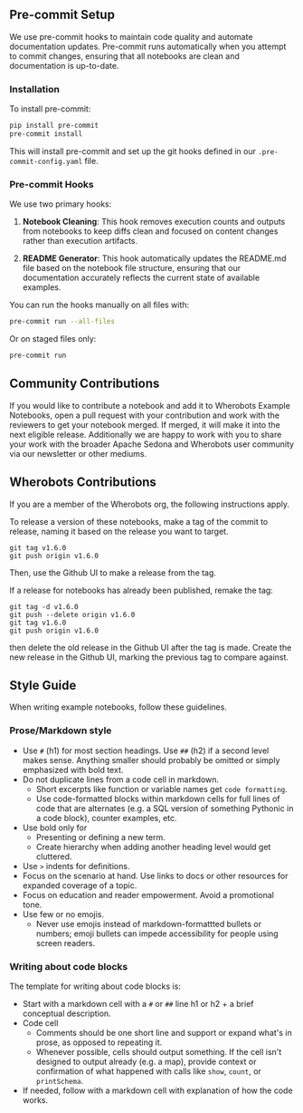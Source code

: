 ## Pre-commit Setup

We use pre-commit hooks to maintain code quality and automate documentation updates. Pre-commit runs automatically when you attempt to commit changes, ensuring that all notebooks are clean and documentation is up-to-date.

### Installation

To install pre-commit:

```bash
pip install pre-commit
pre-commit install
```

This will install pre-commit and set up the git hooks defined in our `.pre-commit-config.yaml` file.

### Pre-commit Hooks

We use two primary hooks:

1. **Notebook Cleaning**: This hook removes execution counts and outputs from notebooks to keep diffs clean and focused on content changes rather than execution artifacts.

2. **README Generator**: This hook automatically updates the README.md file based on the notebook file structure, ensuring that our documentation accurately reflects the current state of available examples.

You can run the hooks manually on all files with:

```bash
pre-commit run --all-files
```

Or on staged files only:

```bash
pre-commit run
```

## Community Contributions

If you would like to contribute a notebook and add it to Wherobots Example Notebooks, open a pull request with your contribution and work with the reviewers to get your notebook merged. If merged, it will make it into the next eligible release. Additionally we are happy to work with you to share your work with the broader Apache Sedona and Wherobots user community via our newsletter or other mediums.

## Wherobots Contributions

If you are a member of the Wherobots org, the following instructions apply.

To release a version of these notebooks, make a tag of the commit to release, naming it based on the release you want to target.

```
git tag v1.6.0
git push origin v1.6.0
```

Then, use the Github UI to make a release from the tag.

If a release for notebooks has already been published, remake the tag:

```
git tag -d v1.6.0
git push --delete origin v1.6.0
git tag v1.6.0
git push origin v1.6.0
```

then delete the old release in the Github UI after the tag is made. Create the new release in the Github UI, marking the previous tag to compare against.

## Style Guide

When writing example notebooks, follow these guidelines.

### Prose/Markdown style

- Use `#` (h1) for most section headings. Use `##` (h2) if a second level makes sense. Anything smaller should probably be omitted or simply emphasized with bold text.
- Do not duplicate lines from a code cell in markdown.
  - Short excerpts like function or variable names get `code formatting`.
  - Use code-formatted blocks within markdown cells for full lines of code that are alternates (e.g. a SQL version of something Pythonic in a code block), counter examples, etc.
- Use bold only for
  - Presenting or defining a new term.
  - Create hierarchy when adding another heading level would get cluttered.
- Use `>` indents for definitions.
- Focus on the scenario at hand. Use links to docs or other resources for expanded coverage of a topic.
- Focus on education and reader empowerment. Avoid a promotional tone.
- Use few or no emojis.
  - Never use emojis instead of markdown-formattted bullets or numbers; emoji bullets can impede accessibility for people using screen readers.

### Writing about code blocks

The template for writing about code blocks is:
- Start with a markdown cell with a `#` or `##` line h1 or h2 + a brief conceptual description.
- Code cell
  - Comments should be one short line and support or expand what's in prose, as opposed to repeating it.
  - Whenever possible, cells should output something. If the cell isn't designed to output already (e.g. a map), provide context or confirmation of what happened with calls like `show`, `count`, or `printSchema`.
- If needed, follow with a markdown cell with explanation of how the code works.
